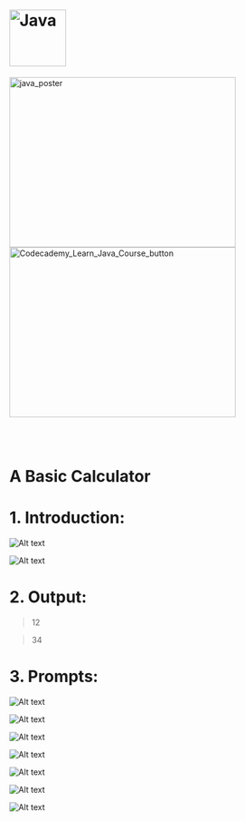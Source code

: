 # <img src="https://github.com/phuongtrieu97coder/Java_projects/assets/82598726/5dfc3419-e1cb-49be-9b68-9859bae50ce4" alt="Java" width="100px" height="100px">


<img src="https://github.com/phuongtrieu97coder/Java_projects/assets/82598726/e3bc449a-ca4a-4612-acae-5d46d1ac8930" alt="java_poster" width="400px" height="300px"> <a type="button" title="Codecademy_Learn_Java_Course_button" href="https://www.codecademy.com/courses/learn-java/projects/basic-calculator" target="_blank" data-CodecademyLearnJavaCourseButt="CodecademyLearnJavaCourseButt_data"><img src="https://user-images.githubusercontent.com/82598726/175697552-f960b057-9e97-4c3e-a3e2-f2b5f7876de9.png" alt="Codecademy_Learn_Java_Course_button" width="400px" height="300px"></a>


<br><br>


# A Basic Calculator

# 1. Introduction:

![Alt text](image.png)

![Alt text](image-1.png)


# 2. Output:
> 12

> 34
# 3. Prompts:

![Alt text](image-2.png)


![Alt text](image-3.png)

![Alt text](image-4.png)

![Alt text](image-5.png)

![Alt text](image-6.png)

![Alt text](image-7.png)

![Alt text](image-8.png)


